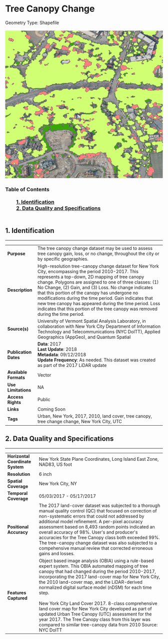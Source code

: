 # Tree Canopy Change
Geometry Type: Shapefile<br><br>![image](https://github.com/CityOfNewYork/nyc-geo-metadata/blob/master/Images/TreeCanopyChange.png)

### Table of Contents<br><br>&nbsp;&nbsp;&nbsp;&nbsp;&nbsp;&nbsp;&nbsp;&nbsp;&nbsp;[**1. Identification**](#1-identification)<br>&nbsp;&nbsp;&nbsp;&nbsp;&nbsp;&nbsp;&nbsp;&nbsp;&nbsp;[**2. Data Quality and Specifications**](#2-data-quality-and-specifications)<br><br>
## 1. Identification
---------------------------------------------
|     |     |
| --- | --- |
**Purpose** |The tree canopy change dataset may be used to assess tree canopy gain, loss, or no change,  throughout the city or by specific geographies. 
**Description** |High-resolution tree-canopy change dataset for New York City, encompassing the period 2010-2017. This represents a top-down, 2D mapping of tree canopy change. Polygons are assigned to one of three classes: (1) No Change, (2) Gain, and (3) Loss. No change indicates that this portion of the canopy has undergone no modifications during the time period. Gain indicates that new tree canopy has appeared during the time period. Loss indicates that this portion of the tree canopy was removed during the time period.
**Source(s)** |University of Vermont Spatial Analysis Laboratory, in collaboration with New York City Department of Information Technology and Telecommunications (NYC DoITT), Applied Geographics (AppGeo), and Quantum Spatial
**Publication Dates** |**Data**: 2017<br>**Last Update**: 2018<br>**Metadata**: 09/12/2018<br>**Update Frequency**: As needed. This dataset was created as part of the 2017 LiDAR update
**Available Formats** |Vector
**Use Limitations** | NA
**Access Rights** |Public
**Links** |Coming Soon
**Tags** |Urban, New York, 2017, 2010, land cover, tree canopy, tree change change, New York City, UTC
## 2. Data Quality and Specifications
---------------------------------------------
|     |     |
| --- | --- |
**Horizontal Coordinate System** |New York State Plane Coordinates, Long Island East Zone, NAD83, US foot
**Resolution** |6 inch
**Spatial Coverage** |New York City, NY
**Temporal Coverage** |05/03/2017 - 05/17/2017 
**Positional Accuracy** |The 2017 land-cover dataset was subjected to a thorough manual quality control (QC) that focused on correction of non-systematic errors that could not addressed by additional model refinement. A per-pixel accuracy assessment based on 8,493 random points indicated an overall accuracy of 98%.  User's and producer's accuracies for the Tree Canopy class both exceeded 99%.  The tree-canopy change dataset was also subjected to a compehensive manual review that corrected erroneous gains and losses.
**Features Captured** |Object based image analysis (OBIA) using a rule-based expert system.  This OBIA automated mapping of tree canopy that had changed during the period 2010-2017, incorporating the 2017 land-cover map for New York City, the 2010 land-cover map, and the LiDAR-derived normalized digital surface model (nDSM) for each time step. <br> <br> New York City Land Cover 2017.  8-class comprehensive land cover map for New York City developed as part of updated Urban Tree Canopy (UTC) assessment for the year 2017.  The Tree Canopy class from this layer was compared to similar tree-canopy data from 2010  Source:  NYC DoITT
